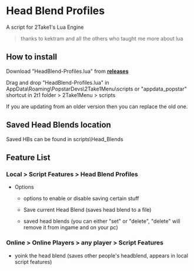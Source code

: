 # Head Blend Profiles
A script for 2Take1's Lua Engine
> thanks to kektram and all the others who taught me more about lua

## How to install
Download "HeadBlend-Profiles.lua" from [**releases**](https://github.com/GhustOne/HeadBlend-Profiles/releases)

Drag and drop "HeadBlend-Profiles.lua" in AppData\Roaming\PopstarDevs\2Take1Menu\scripts or "appdata_popstar" shortcut in 2t1 folder > 2Take1Menu > scripts

If you are updating from an older version then you can replace the old one.

## Saved Head Blends location
Saved HBs can be found in scripts\Head_Blends

## Feature List
### Local > Script Features > Head Blend Profiles
- Options
    - options to enable or disable saving certain stuff

    - Save current Head Blend (saves head blend to a file)

    - saved head blends (you can either "set" or "delete", "delete" will remove it from ingame and on your pc)

### Online > Online Players > any player > Script Features 
- yoink the head blend (saves other people's headblend, appears in local script features)
